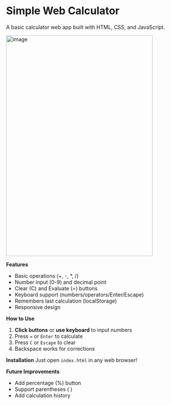 # Simple Web Calculator

A basic calculator web app built with HTML, CSS, and JavaScript.

<img width="400" height="600" alt="image" src="https://github.com/user-attachments/assets/e31cdf37-e514-4da6-821a-678308959738" />


 **Features**

- Basic operations (+, -, *, /)
- Number input (0-9) and decimal point
- Clear (C) and Evaluate (=) buttons
- Keyboard support (numbers/operators/Enter/Escape)
- Remembers last calculation (localStorage)
- Responsive design

**How to Use**

1. **Click buttons** or **use keyboard** to input numbers
2. Press `=` or `Enter` to calculate
3. Press `C` or `Escape` to clear
4. Backspace works for corrections

**Installation**
Just open `index.html` in any web browser!

**Future Improvements**
- Add percentage (%) button
- Support parentheses ( )
- Add calculation history
